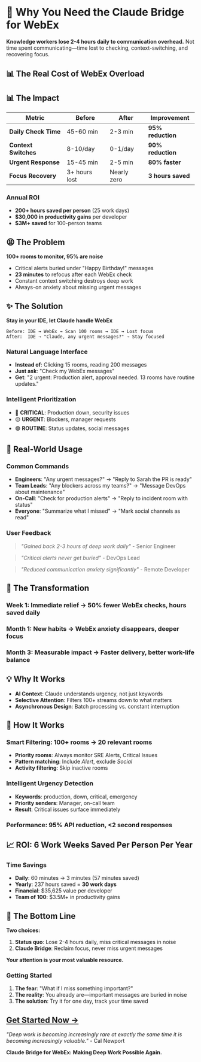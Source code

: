 # 🚀 Why You Need the Claude Bridge for WebEx

**Knowledge workers lose 2-4 hours daily to communication overhead.** Not time spent communicating—time lost to checking, context-switching, and recovering focus.

## 📊 The Real Cost of WebEx Overload

## 📊 The Impact

| Metric | Before | After | Improvement |
|--------|---------|--------|-----------|
| **Daily Check Time** | 45-60 min | 2-3 min | **95% reduction** |
| **Context Switches** | 8-10/day | 0-1/day | **90% reduction** |
| **Urgent Response** | 15-45 min | 2-5 min | **80% faster** |
| **Focus Recovery** | 3+ hours lost | Nearly zero | **3 hours saved** |

### Annual ROI
- **200+ hours saved per person** (25 work days)
- **$30,000 in productivity gains** per developer
- **$3M+ saved** for 100-person teams

## 😫 The Problem

**100+ rooms to monitor, 95% are noise**
- Critical alerts buried under "Happy Birthday!" messages
- **23 minutes** to refocus after each WebEx check
- Constant context switching destroys deep work
- Always-on anxiety about missing urgent messages

## ✨ The Solution

**Stay in your IDE, let Claude handle WebEx**

```
Before: IDE → WebEx → Scan 100 rooms → IDE → Lost focus
After:  IDE → "Claude, any urgent messages?" → Stay focused
```

### Natural Language Interface
- **Instead of**: Clicking 15 rooms, reading 200 messages
- **Just ask**: "Check my WebEx messages"
- **Get**: "2 urgent: Production alert, approval needed. 13 rooms have routine updates."

### Intelligent Prioritization  
- 🔴 **CRITICAL**: Production down, security issues
- 🟡 **URGENT**: Blockers, manager requests  
- 🟢 **ROUTINE**: Status updates, social messages

## 🎯 Real-World Usage

### Common Commands
- **Engineers**: "Any urgent messages?" → "Reply to Sarah the PR is ready"
- **Team Leads**: "Any blockers across my teams?" → "Message DevOps about maintenance"
- **On-Call**: "Check for production alerts" → "Reply to incident room with status"
- **Everyone**: "Summarize what I missed" → "Mark social channels as read"

### User Feedback
> *"Gained back 2-3 hours of deep work daily"* - Senior Engineer

> *"Critical alerts never get buried"* - DevOps Lead

> *"Reduced communication anxiety significantly"* - Remote Developer

## 🚀 The Transformation

### Week 1: Immediate relief → 50% fewer WebEx checks, hours saved daily
### Month 1: New habits → WebEx anxiety disappears, deeper focus
### Month 3: Measurable impact → Faster delivery, better work-life balance

## 💡 Why It Works
- **AI Context**: Claude understands urgency, not just keywords
- **Selective Attention**: Filters 100+ streams down to what matters
- **Asynchronous Design**: Batch processing vs. constant interruption

## 🔧 How It Works

### Smart Filtering: 100+ rooms → 20 relevant rooms
- **Priority rooms**: Always monitor SRE Alerts, Critical Issues
- **Pattern matching**: Include *Alert*, exclude *Social*  
- **Activity filtering**: Skip inactive rooms

### Intelligent Urgency Detection
- **Keywords**: production, down, critical, emergency
- **Priority senders**: Manager, on-call team
- **Result**: Critical issues surface immediately

### Performance: 95% API reduction, <2 second responses

## 📈 ROI: 6 Work Weeks Saved Per Person Per Year

### Time Savings
- **Daily**: 60 minutes → 3 minutes (57 minutes saved)
- **Yearly**: 237 hours saved = **30 work days**
- **Financial**: $35,625 value per developer
- **Team of 100**: $3.5M+ in productivity gains

## 🎯 The Bottom Line

**Two choices:**
1. **Status quo**: Lose 2-4 hours daily, miss critical messages in noise
2. **Claude Bridge**: Reclaim focus, never miss urgent messages

**Your attention is your most valuable resource.**

### Getting Started
1. **The fear**: "What if I miss something important?"
2. **The reality**: You already are—important messages are buried in noise
3. **The solution**: Try it for one day, track your time saved

## **[Get Started Now →](README.md)**

*"Deep work is becoming increasingly rare at exactly the same time it is becoming increasingly valuable."* - Cal Newport

**Claude Bridge for WebEx: Making Deep Work Possible Again.**